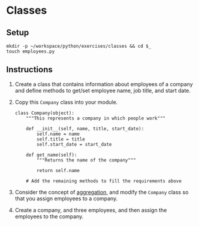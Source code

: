 # Classes

## Setup

```
mkdir -p ~/workspace/python/exercises/classes && cd $_
touch employees.py
```

## Instructions

1. Create a class that contains information about employees of a company and define methods to get/set employee name, job title, and start date.

2. Copy this `Company` class into your module.

    ```
    class Company(object):
        """This represents a company in which people work"""

        def __init__(self, name, title, start_date):
            self.name = name
            self.title = title
            self.start_date = start_date

        def get_name(self):
            """Returns the name of the company"""
            
            return self.name

        # Add the remaining methods to fill the requirements above
    ```

3. Consider the concept of [aggregation](../FND_11_INHERIT_COMPOSE_AGGREGATE.md#aggregation), and modify the `Company` class so that you assign employees to a company. 
4. Create a company, and three employees, and then assign the employees to the company.